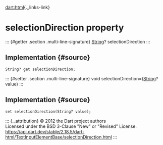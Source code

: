[dart:html](../../dart-html/dart-html-library){._links-link}

selectionDirection property
===========================

::: {#getter .section .multi-line-signature}
[String](../../dart-core/string-class)? selectionDirection
:::

Implementation {#source}
--------------

``` {.language-dart data-language="dart"}
String? get selectionDirection;
```

::: {#setter .section .multi-line-signature}
void selectionDirection=([String](../../dart-core/string-class)? value)
:::

Implementation {#source}
--------------

``` {.language-dart data-language="dart"}
set selectionDirection(String? value);
```

::: {._attribution}
© 2012 the Dart project authors\
Licensed under the BSD 3-Clause \"New\" or \"Revised\" License.\
<https://api.dart.dev/stable/2.18.5/dart-html/TextInputElementBase/selectionDirection.html>
:::
